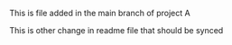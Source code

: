 This is file added in the main branch of project A

This is other change in readme file that should be synced
